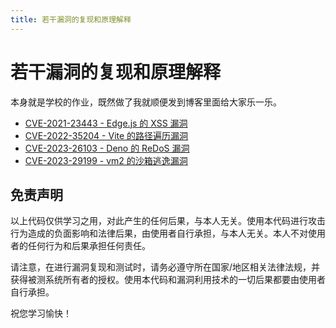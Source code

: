 ```yaml
---
title: 若干漏洞的复现和原理解释
---
```


# 若干漏洞的复现和原理解释

<vue-metadata author="swwind" time="2023-6-12"></vue-metadata>

本身就是学校的作业，既然做了我就顺便发到博客里面给大家乐一乐。

- [CVE-2021-23443 - Edge.js 的 XSS 漏洞](/post/exploits/cve-2021-23443)
- [CVE-2022-35204 - Vite 的路径遍历漏洞](/post/exploits/cve-2022-35204)
- [CVE-2023-26103 - Deno 的 ReDoS 漏洞](/post/exploits/cve-2023-26103)
- [CVE-2023-29199 - vm2 的沙箱逃逸漏洞](/post/exploits/cve-2023-29199)

## 免责声明

以上代码仅供学习之用，对此产生的任何后果，与本人无关。使用本代码进行攻击行为造成的负面影响和法律后果，由使用者自行承担，与本人无关。本人不对使用者的任何行为和后果承担任何责任。

请注意，在进行漏洞复现和测试时，请务必遵守所在国家/地区相关法律法规，并获得被测系统所有者的授权。使用本代码和漏洞利用技术的一切后果都要由使用者自行承担。

祝您学习愉快！
